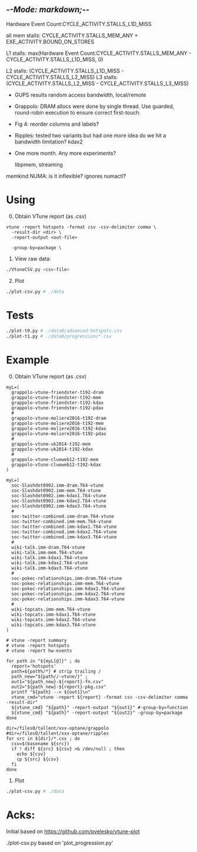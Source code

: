 -*-Mode: markdown;-*-
-----------------------------------------------------------------------------

Hardware Event Count:CYCLE_ACTIVITY.STALLS_L1D_MISS

all mem stalls: CYCLE_ACTIVITY.STALLS_MEM_ANY + EXE_ACTIVITY.BOUND_ON_STORES

L1 stalls: max(Hardware Event Count:CYCLE_ACTIVITY.STALLS_MEM_ANY - CYCLE_ACTIVITY.STALLS_L1D_MISS, 0)

L2 stalls: (CYCLE_ACTIVITY.STALLS_L1D_MISS - CYCLE_ACTIVITY.STALLS_L2_MISS)
L3 stalls: (CYCLE_ACTIVITY.STALLS_L2_MISS - CYCLE_ACTIVITY.STALLS_L3_MISS)


- GUPS results
  random access bandwidth, local/remote

- Grappolo: DRAM allocs were done by single thread. Use guarded, round-robin execution to ensure correct first-touch.

- Fig 4: reorder columns and labels?

- Ripples: tested two variants but had one more idea
  do we hit a bandwidth limitation?
  kdax2
  

- One more month. Any more experiments?

  libpmem, streaming
  

memkind NUMA: is it inflexible? ignores numactl?



Using
=============================================================================

0. Obtain VTune report (as .csv)

```
vtune -report hotspots -format csv -csv-delimiter comma \
  -result-dir <dir> \
  -report-output <out-file>

  -group-by=package \
```


1. View raw data:

```sh
./VtuneCSV.py <csv-file>
```

2. Plot

```sh
./plot-csv.py # ./data
```

Tests
=============================================================================

```sh
./plot-t0.py # ./data0/advanced-hotspots.csv
./plot-t1.py # ./data0/progression/*.csv
```


Example
=============================================================================

0. Obtain VTune report (as .csv)

```
myL=(
  grappolo-vtune-friendster-t192-dram
  grappolo-vtune-friendster-t192-mem
  grappolo-vtune-friendster-t192-kdax
  grappolo-vtune-friendster-t192-pdax
  #
  grappolo-vtune-moliere2016-t192-dram
  grappolo-vtune-moliere2016-t192-mem
  grappolo-vtune-moliere2016-t192-kdax
  grappolo-vtune-moliere2016-t192-pdax
  #
  grappolo-vtune-uk2014-t192-mem
  grappolo-vtune-uk2014-t192-kdax
  #
  grappolo-vtune-clueweb12-t192-mem
  grappolo-vtune-clueweb12-t192-kdax
)

myL=(
  soc-Slashdot0902.imm-dram.T64-vtune
  soc-Slashdot0902.imm-mem.T64-vtune
  soc-Slashdot0902.imm-kdax1.T64-vtune
  soc-Slashdot0902.imm-kdax2.T64-vtune
  soc-Slashdot0902.imm-kdax3.T64-vtune
  #
  soc-twitter-combined.imm-dram.T64-vtune
  soc-twitter-combined.imm-mem.T64-vtune
  soc-twitter-combined.imm-kdax1.T64-vtune
  soc-twitter-combined.imm-kdax2.T64-vtune
  soc-twitter-combined.imm-kdax3.T64-vtune
  #
  wiki-talk.imm-dram.T64-vtune
  wiki-talk.imm-mem.T64-vtune
  wiki-talk.imm-kdax1.T64-vtune
  wiki-talk.imm-kdax2.T64-vtune
  wiki-talk.imm-kdax3.T64-vtune
  #
  soc-pokec-relationships.imm-dram.T64-vtune
  soc-pokec-relationships.imm-mem.T64-vtune
  soc-pokec-relationships.imm-kdax1.T64-vtune
  soc-pokec-relationships.imm-kdax2.T64-vtune
  soc-pokec-relationships.imm-kdax3.T64-vtune
  #
  wiki-topcats.imm-mem.T64-vtune
  wiki-topcats.imm-kdax1.T64-vtune
  wiki-topcats.imm-kdax2.T64-vtune
  wiki-topcats.imm-kdax3.T64-vtune
)

# vtune -report summary
# vtune -report hotspots
# vtune -report hw-events

for path in "${myL[@]}" ; do
  report='hotspots'
  path=${path%/*} # strip trailing /
  path_new="${path//-vtune/}" ;
  out1="${path_new}-${report}-fn.csv"
  out2="${path_new}-${report}-pkg.csv"
  printf "${path} --> ${out1}\n"
  vtune_cmd="vtune -report ${report} -format csv -csv-delimiter comma -result-dir"
  ${vtune_cmd} "${path}" -report-output "${out1}" #-group-by=function
  ${vtune_cmd} "${path}" -report-output "${out2}" -group-by=package
done
```

```
dir=/files0/tallent/xxx-optane/grappolo
#dir=/files0/tallent/xxx-optane/ripples
for src in ${dir}/*.csv ; do
  csv=$(basename ${src})
  if ! diff ${src} ${csv} >& /dev/null ; then
    echo ${csv}
    cp ${src} ${csv}
  fi
done
```


1. Plot

```sh
./plot-csv.py # ./data
```


Acks:
=============================================================================

Initial based on https://github.com/pvelesko/vtune-plot

./plot-csv.py based on 'plot_progression.py'
